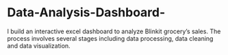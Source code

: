 # Data-Analysis-Dashboard-
I build an interactive excel dashboard to analyze Blinkit grocery’s sales. The process involves several stages including data processing, data cleaning and data visualization.
